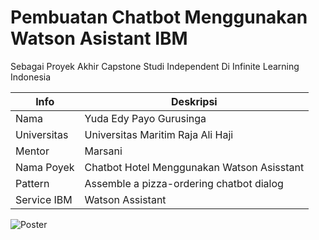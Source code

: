 # Pembuatan Chatbot Menggunakan Watson Asistant IBM
Sebagai Proyek Akhir Capstone Studi Independent Di Infinite Learning Indonesia

| Info | Deskripsi           |
|---|------|
| Nama      |Yuda Edy Payo Gurusinga        |
| Universitas     | Universitas Maritim Raja Ali Haji          |
| Mentor   | Marsani  |
| Nama Poyek   | Chatbot Hotel Menggunakan Watson Asisstant  |
| Pattern   |   Assemble a pizza-ordering chatbot dialog          |
| Service IBM | Watson Assistant |


![Poster]([https://github.com/yudagrss/Chatbot-Hotel-Capstone-Project-Study-Independent/blob/index/architecture.png])


